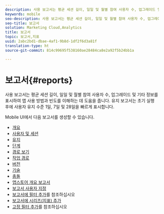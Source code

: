 ```yaml
---
description: 사용 보고서는 평균 세션 길이, 일일 및 월별 참여 사용자 수, 업그레이드 및 기타 정보를 표시하여 앱 사용 방법과 빈도를 이해하는 데 도움을 줍니다. 유지 보고서는 초기 실행 후에 사용자 유지 수준 1일, 7일 및 28일을 빠르게 표시합니다.
keywords: mobile
seo-description: 사용 보고서는 평균 세션 길이, 일일 및 월별 참여 사용자 수, 업그레이드 및 기타 정보를 표시하여 앱 사용 방법과 빈도를 이해하는 데 도움을 줍니다. 유지 보고서는 초기 실행 후에 사용자 유지 수준 1일, 7일 및 28일을 빠르게 표시합니다.
seo-title: 보고서
solution: Marketing Cloud,Analytics
title: 보고서
topic: 보고서,지표
uuid: 2abc2bd1-dbae-4af1-9b8d-1df2f6d3a81f
translation-type: ht
source-git-commit: 814c99695f538160ae28484ca8e2a92f5b24bb1a

---
```



# 보고서{#reports}

사용 보고서는 평균 세션 길이, 일일 및 월별 참여 사용자 수, 업그레이드 및 기타 정보를 표시하여 앱 사용 방법과 빈도를 이해하는 데 도움을 줍니다. 유지 보고서는 초기 실행 후에 사용자 유지 수준 1일, 7일 및 28일을 빠르게 표시합니다.

Mobile UI에서 다음 보고서를 생성할 수 있습니다.

* [개요](/help/using/usage/usage-overview.md)
* [사용자 및 세션](/help/using/usage/users-sessions.md)
* [유지](/help/using/usage/reports-retention.md)
* [단계](/help/using/usage/reports-funnel.md)
* [경로 보기](/help/using/usage/reports-view-paths.md)
* [작업 경로](/help/using/usage/reports-action-paths.md)
* [버전](/help/using/usage/c-reports-versions.md)
* [기술](/help/using/usage/reports-technology.md)
* [충돌](/help/using/usage/c-crashes.md)
* [앱스토어 개요 보고서](/help/using/usage/c-app-store-store-performance.md)
* [보고서 사용자 지정](/help/using/usage/reports-customize/reports-customize.md)
* [보고서에 필터 추가](/help/using/usage/reports-customize/t-reports-customize.md)를 참조하십시오
* [보고서에 시리즈(지표) 추가](/help/using/usage/reports-customize/t-reports-series.md)
* [고정 필터 추가](/help/using/usage/reports-customize/t-sticky-filter.md)를 참조하십시오

